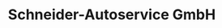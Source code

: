 ---
title: "Schneider-Autoservice GmbH"
url: /obersulm/schneider-autoservice-gmbh/
shop: Autowerkstatt
---